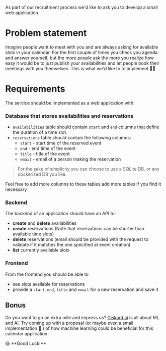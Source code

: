 As part of our recruitment process we'd like to ask you to develop a small web application.

# Problem statement

Imagine people want to meet with you and are always asking for available slots in your calendar. For the first couple of times you check you agenda and answer yourself, but the more people ask the more you realize how easy it would be to just publish your availabilities and let people book their meetings with you themselves. This is what we'd like to to implement 🧑‍💻

# Requirements

The service should be implemented as a web application with:

### Database that stores availabilities and reservations

- `availabilities` table should contain `start` and `end` columns that define the duration of a time slot.
- `reservations` table should contain the following columns:
    - `start` - start time of the reserved event
    - `end` - end time of the event
    - `title` - title of the event
    - `email` - email of a person making the reservation

> For the sake of simplicity you can choose to use a SQLite DB, or any dockerized DB you like.
> 

Feel free to add more columns to these tables add more tables if you find it necessary

### Backend

The backend of an application should have an API to:

- **create** and **delete** availabilities
- **create** reservations (Note that reservations can be shorter than available time slots)
- **delete** reservations (email should be provided with the request to validate if it matches the one specified at event creation)
- **list** currently available slots

### Frontend

From the frontend you should be able to 

- see slots available for reservations
- provide a `start`, `end`, `title` and `email` for a new reservation and save it

## Bonus

Do you want to go an extra mile and impress us? [Giskard.ai](http://Giskard.ai) is all about ML and AI. Try coming up with a proposal (or maybe even a small implementation 🤩 ) of how machine learning could be beneficial for this calendar application. 

<aside>
😃 **Good Luck!**

</aside>